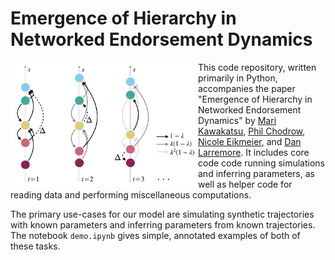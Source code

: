 # Emergence of Hierarchy in Networked Endorsement Dynamics


<img align="left" width="300" height="200" src="img/fig_1.png">

This code repository, written primarily in Python, accompanies the paper "Emergence of Hierarchy in Networked Endorsement Dynamics" by [Mari Kawakatsu](https://scholar.princeton.edu/ctarnita/people/mari-kawakatsu), [Phil Chodrow](https://www.philchodrow.com/), [Nicole Eikmeier](https://eikmeier.sites.grinnell.edu/), and [Dan Larremore](https://larremorelab.github.io/). It includes core code code running simulations and inferring parameters, as well as helper code for reading data and performing miscellaneous computations. 

The primary use-cases for our model are simulating synthetic trajectories with known parameters and inferring parameters from known trajectories. The notebook `demo.ipynb` gives simple, annotated examples of both of these tasks. 

